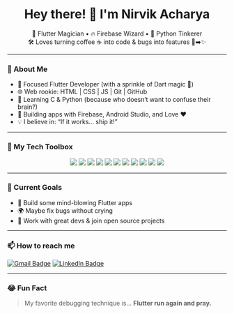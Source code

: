 <h1 align="center">Hey there! 👋 I'm Nirvik Acharya</h1>

<p align="center">
  🚀 Flutter Magician • 🔥 Firebase Wizard • 🧠 Python Tinkerer <br>
  🛠️ Loves turning coffee ☕ into code & bugs into features 🐛➡️✨
</p>

---

### 🦄 About Me

- 🎯 Focused Flutter Developer (with a sprinkle of Dart magic 🧙)
- 🌐 Web rookie: HTML | CSS | JS | Git | GitHub
- 🧠 Learning C & Python (because who doesn’t want to confuse their brain?)
- 💾 Building apps with Firebase, Android Studio, and Love ❤️
- 💡 I believe in: “If it works... ship it!”

---

### 🧰 My Tech Toolbox

<p align="center">
  <img src="https://img.shields.io/badge/Flutter-02569B?style=for-the-badge&logo=flutter&logoColor=white"/>
  <img src="https://img.shields.io/badge/Dart-0175C2?style=for-the-badge&logo=dart&logoColor=white"/>
  <img src="https://img.shields.io/badge/Firebase-FFCA28?style=for-the-badge&logo=firebase&logoColor=black"/>
  <img src="https://img.shields.io/badge/Android%20Studio-3DDC84?style=for-the-badge&logo=android-studio&logoColor=white"/>
  <img src="https://img.shields.io/badge/Git-F05032?style=for-the-badge&logo=git&logoColor=white"/>
  <img src="https://img.shields.io/badge/GitHub-181717?style=for-the-badge&logo=github&logoColor=white"/>
  <img src="https://img.shields.io/badge/HTML5-E34F26?style=for-the-badge&logo=html5&logoColor=white"/>
  <img src="https://img.shields.io/badge/C-00599C?style=for-the-badge&logo=c&logoColor=white"/>
  <img src="https://img.shields.io/badge/CSS3-1572B6?style=for-the-badge&logo=css3&logoColor=white"/>
  <img src="https://img.shields.io/badge/JavaScript-F7DF1E?style=for-the-badge&logo=javascript&logoColor=black"/>
  <img src="https://img.shields.io/badge/Python-3776AB?style=for-the-badge&logo=python&logoColor=white"/>
</p>

---

### 🎯 Current Goals

- 🔨 Build some mind-blowing Flutter apps
- 🌍 Maybe fix bugs without crying
- 💼 Work with great devs & join open source projects

---

### 📫 How to reach me

[![Gmail Badge](https://img.shields.io/badge/-nirvik640@gmail.com-c14438?style=for-the-badge&logo=Gmail&logoColor=white&link=mailto:nirvik640@gmail.com)](mailto:nirvik640@gmail.com)
[![LinkedIn Badge](https://img.shields.io/badge/-LinkedIn-blue?style=for-the-badge&logo=Linkedin&logoColor=white&link=https://np.linkedin.com/in/nirvik-acharya-2585022ab)](https://np.linkedin.com/in/nirvik-acharya-2585022ab)

---

### 😂 Fun Fact

> My favorite debugging technique is... **Flutter run again and pray.**
